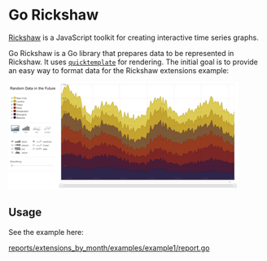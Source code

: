 # Go Rickshaw

[Rickshaw](http://code.shutterstock.com/rickshaw/) is a JavaScript toolkit for creating interactive time series graphs.

Go Rickshaw is a Go library that prepares data to be represented in Rickshaw. It uses [`quicktemplate`](https://github.com/valyala/quicktemplate) for rendering. The initial goal is to provide an easy way to format data for the Rickshaw extensions example:

![](images/graph_example_2.png)

## Usage

See the example here:

[reports/extensions_by_month/examples/example1/report.go](reports/extensions_by_month/examples/example1/report.go)